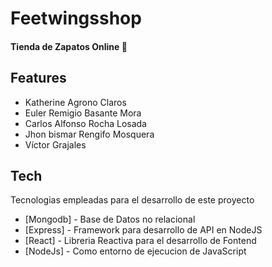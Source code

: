 # Feetwingsshop
#### Tienda de Zapatos Online 💚

## Features

- Katherine Agrono Claros
- Euler Remigio Basante Mora
- Carlos Alfonso Rocha Losada
- Jhon bismar Rengifo Mosquera
- Víctor Grajales

## Tech

Tecnologias empleadas para el desarrollo de este proyecto

- [Mongodb] - Base de Datos no relacional
- [Express] - Framework para desarrollo de API en NodeJS
- [React] - Libreria Reactiva para el desarrollo de Fontend
- [NodeJs] - Como entorno de ejecucion de JavaScript
